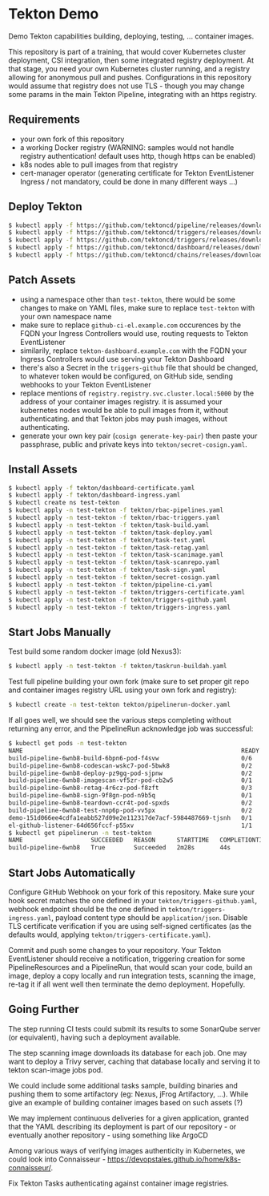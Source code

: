# Tekton Demo

Demo Tekton capabilities building, deploying, testing, ... container images.

This repository is part of a training, that would cover Kubernetes cluster
deployment, CSI integration, then some integrated registry deployment. At
that stage, you need your own Kubernetes cluster running, and a registry
allowing for anonymous pull and pushes. Configurations in this repository
would assume that registry does not use TLS - though you may change some
params in the main Tekton Pipeline, integrating with an https registry.

## Requirements

- your own fork of this repository
- a working Docker registry (WARNING: samples would not handle registry authentication! default uses http, though https can be enabled)
- k8s nodes able to pull images from that registry
- cert-manager operator (generating certificate for Tekton EventListener Ingress / not mandatory, could be done in many different ways ...)

## Deploy Tekton

```sh
$ kubectl apply -f https://github.com/tektoncd/pipeline/releases/download/v0.25.0/release.yaml
$ kubectl apply -f https://github.com/tektoncd/triggers/releases/download/v0.14.2/release.yaml
$ kubectl apply -f https://github.com/tektoncd/triggers/releases/download/v0.14.2/interceptors.yaml
$ kubectl apply -f https://github.com/tektoncd/dashboard/releases/download/v0.17.0/tekton-dashboard-release.yaml
$ kubectl apply -f https://github.com/tektoncd/chains/releases/download/v0.2.0/release.yaml
```

## Patch Assets

- using a namespace other than `test-tekton`, there would be some changes to
  make on YAML files, make sure to replace `test-tekton` with your own namespace
  name
- make sure to replace `github-ci-el.example.com` occurences by the FQDN your
  Ingress Controllers would use, routing requests to Tekton EventListener
- similarily, replace `tekton-dashboard.example.com` with the FQDN your Ingress
  Controllers would use serving your Tekton Dashboard
- there's also a Secret in the `triggers-github` file that should be changed, to
  whatever token would be configured, on GitHub side, sending webhooks to your
  Tekton EventListener
- replace mentions of `registry.registry.svc.cluster.local:5000` by the address
  of your container images registry. it is assumed your kubernetes nodes would
  be able to pull images from it, without authenticating. and that Tekton jobs
  may push images, without authenticating.
- generate your own key pair (`cosign generate-key-pair`) then paste your
  passphrase, public and private keys into `tekton/secret-cosign.yaml`.

## Install Assets

```sh
$ kubectl apply -f tekton/dashboard-certificate.yaml
$ kubectl apply -f tekton/dashboard-ingress.yaml
$ kubectl create ns test-tekton
$ kubectl apply -n test-tekton -f tekton/rbac-pipelines.yaml
$ kubectl apply -n test-tekton -f tekton/rbac-triggers.yaml
$ kubectl apply -n test-tekton -f tekton/task-build.yaml
$ kubectl apply -n test-tekton -f tekton/task-deploy.yaml
$ kubectl apply -n test-tekton -f tekton/task-test.yaml
$ kubectl apply -n test-tekton -f tekton/task-retag.yaml
$ kubectl apply -n test-tekton -f tekton/task-scanimage.yaml
$ kubectl apply -n test-tekton -f tekton/task-scanrepo.yaml
$ kubectl apply -n test-tekton -f tekton/task-sign.yaml
$ kubectl apply -n test-tekton -f tekton/secret-cosign.yaml
$ kubectl apply -n test-tekton -f tekton/pipeline-ci.yaml
$ kubectl apply -n test-tekton -f tekton/triggers-certificate.yaml
$ kubectl apply -n test-tekton -f tekton/triggers-github.yaml
$ kubectl apply -n test-tekton -f tekton/triggers-ingress.yaml
```

## Start Jobs Manually

Test build some random docker image (old Nexus3):

```sh
$ kubectl apply -n test-tekton -f tekton/taskrun-buildah.yaml
```

Test full pipeline building your own fork (make sure to set proper git repo
and container images registry URL using your own fork and registry):

```sh
$ kubectl create -n test-tekton tekton/pipelinerun-docker.yaml
```

If all goes well, we should see the various steps completing without returning
any error, and the PipelineRun acknowledge job was successful:

```sh
$ kubectl get pods -n test-tekton
NAME                                                             READY   STATUS        RESTARTS   AGE
build-pipeline-6wnb8-build-6bpn6-pod-f4svw                       0/6     Completed     0          114s
build-pipeline-6wnb8-codescan-wskc7-pod-5bwk8                    0/2     Completed     0          114s
build-pipeline-6wnb8-deploy-pz9gq-pod-sjpnw                      0/2     Completed     0          77s
build-pipeline-6wnb8-imagescan-vf5zr-pod-cb2w5                   0/1     Completed     0          77s
build-pipeline-6wnb8-retag-4r6cz-pod-f8zft                       0/3     Completed     0          36s
build-pipeline-6wnb8-sign-9f8gn-pod-n9b5q                        0/1     Completed     0          26s
build-pipeline-6wnb8-teardown-ccr4t-pod-spxds                    0/2     Completed     0          21s
build-pipeline-6wnb8-test-nnp6p-pod-vv5px                        0/2     Completed     0          52s
demo-151d066ee4cdfa1eabb527d09e2e112317de7acf-5984487669-tjsnh   0/1     Terminating   0          55s
el-github-listener-64d656fccf-p55xv                              1/1     Running       0          68m
$ kubectl get pipelinerun -n test-tekton
NAME                   SUCCEEDED   REASON      STARTTIME   COMPLETIONTIME
build-pipeline-6wnb8   True        Succeeded   2m28s       44s
```

## Start Jobs Automatically

Configure GitHub Webhook on your fork of this repository. Make sure your hook
secret matches the one defined in your `tekton/triggers-github.yaml`, webhook
endpoint should be the one defined in `tekton/triggers-ingress.yaml`, payload
content type should be `application/json`. Disable TLS certificate verification
if you are using self-signed certificates (as the defaults would, applying
`tekton/triggers-certificate.yaml`).

Commit and push some changes to your repository. Your Tekton EventListener
should receive a notification, triggering creation for some PipelineResources
and a PipelineRun, that would scan your code, build an image, deploy a copy
locally and run integration tests, scanning the image, re-tag it if all went
well then terminate the demo deployment. Hopefully.

## Going Further

The step running CI tests could submit its results to some SonarQube server (or
equivalent), having such a deployment available.

The step scanning image downloads its database for each job. One may want to
deploy a Trivy server, caching that database locally and serving it to tekton
scan-image jobs pod.

We could include some additional tasks sample, building binaries and pushing
them to some artifactory (eg: Nexus, jFrog Artifactory, ...). While give an
example of building container images based on such assets (?)

We may implement continuous deliveries for a given application, granted that
the YAML describing its deployment is part of our repository - or eventually
another repository - using something like ArgoCD

Among various ways of verifying images authenticity in Kubernetes, we could
look into Connaisseur - https://devopstales.github.io/home/k8s-connaisseur/.

Fix Tekton Tasks authenticating against container image registries.
